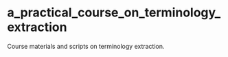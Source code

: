 # a_practical_course_on_terminology_extraction
Course materials and scripts on terminology extraction.
